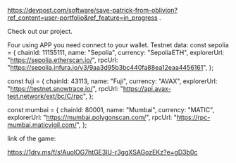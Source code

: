 https://devpost.com/software/save-patrick-from-oblivion?ref_content=user-portfolio&ref_feature=in_progress
.


Check out our project.

Four using APP you need connect to your wallet.
Testnet data: const sepolia = {
  chainId: 11155111,
  name: "Sepolia",
  currency: "SepoliaETH",
  explorerUrl: "https://sepolia.etherscan.io/",
  rpcUrl: "https://sepolia.infura.io/v3/9aa3d95b3bc440fa88ea12eaa4456161",
};

const fuji = {
  chainId: 43113,
  name: "Fuji",
  currency: "AVAX",
  explorerUrl: "https://testnet.snowtrace.io/",
  rpcUrl: "https://api.avax-test.network/ext/bc/C/rpc",
};

const mumbai = {
  chainId: 80001,
  name: "Mumbai",
  currency: "MATIC",
  explorerUrl: "https://mumbai.polygonscan.com/",
  rpcUrl: "https://rpc-mumbai.maticvigil.com/",
};

link of the game:

https://1drv.ms/f/s!AuolOG7htGE3lU-r3ggXSAGozEKz?e=gD3b0c
